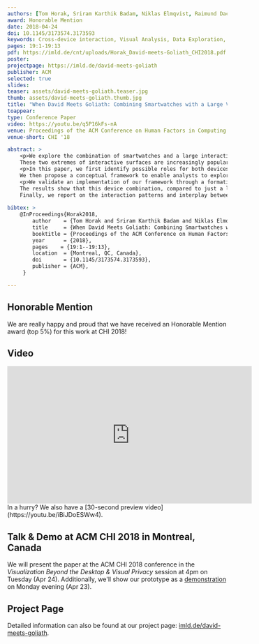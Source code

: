 ```yaml
---
authors: [Tom Horak, Sriram Karthik Badam, Niklas Elmqvist, Raimund Dachselt]
award: Honorable Mention
date: 2018-04-24
doi: 10.1145/3173574.3173593
keywords: Cross-device interaction, Visual Analysis, Data Exploration, Multi-Display Environment, Large Display, Smartwatch
pages: 19:1-19:13
pdf: https://imld.de/cnt/uploads/Horak_David-meets-Goliath_CHI2018.pdf
poster:
projectpage: https://imld.de/david-meets-goliath
publisher: ACM
selected: true
slides:
teaser: assets/david-meets-goliath.teaser.jpg
thumb: assets/david-meets-goliath.thumb.jpg
title: "When David Meets Goliath: Combining Smartwatches with a Large Vertical Display for Visual Data Exploration"
toappear:
type: Conference Paper
video: https://youtu.be/q5P16kFs-nA
venue: Proceedings of the ACM Conference on Human Factors in Computing Systems
venue-short: CHI '18

abstract: >
    <p>We explore the combination of smartwatches and a large interactive display to support visual data analysis.
    These two extremes of interactive surfaces are increasingly popular, but feature different characteristics—display and input modalities, personal/public use, performance, and portability.</p>
    <p>In this paper, we first identify possible roles for both devices and the interplay between them through an example scenario.
    We then propose a conceptual framework to enable analysts to explore data items, track interaction histories, and alter visualization configurations through mechanisms using both devices in combination.</p>
    <p>We validate an implementation of our framework through a formative evaluation and a user study.
    The results show that this device combination, compared to just a large display, allows users to develop complex insights more fluidly by leveraging the roles of the two devices.
    Finally, we report on the interaction patterns and interplay between the devices for visual exploration as observed during our study.</p>
    
bibtex: >
    @InProceedings{Horak2018,
        author    = {Tom Horak and Sriram Karthik Badam and Niklas Elmqvist and Raimund Dachselt},
        title     = {When David Meets Goliath: Combining Smartwatches with a Large Vertical Display for Visual Data Exploration},
        booktitle = {Proceedings of the ACM Conference on Human Factors in Computing Systems},
        year      = {2018},
        pages    = {19:1--19:13},
        location  = {Montreal, QC, Canada},
        doi       = {10.1145/3173574.3173593},
        publisher = {ACM},
     }

---
```


## Honorable Mention
We are really happy and proud that we have received an Honorable Mention award (top 5%) for this work at CHI 2018!

## Video
<iframe width="560" height="315" src="https://www.youtube.com/embed/q5P16kFs-nA" frameborder="0" gesture="media" allow="encrypted-media" allowfullscreen></iframe>
In a hurry? We also have a [30-second preview video](https://youtu.be/iBiJDoESWw4).

## Talk & Demo at ACM CHI 2018 in Montreal, Canada
We will present the paper at the ACM CHI 2018 conference in the *Visualization Beyond the Desktop & Visual Privacy* session at 4pm on Tuesday (Apr 24).
Additionally, we'll show our prototype as a [demonstration](/publications/2018/david-meets-goliath-demo/) on Monday evening (Apr 23).

## Project Page
Detailed information can also be found at our project page: [imld.de/david-meets-goliath](https://imld.de/david-meets-goliath).
